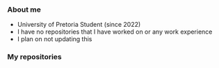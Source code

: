 ### About me

- University of Pretoria Student (since 2022)
- I have no repositories that I have worked on or any work experience
- I plan on not updating this

### My repositories

